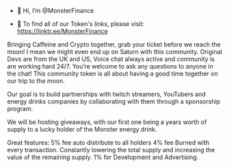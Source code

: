 - 👋 Hi, I’m @MonsterFinance

- 👀 To find all of our Token's links, please visit:
https://linktr.ee/MonsterFinance

Bringing Caffeine and Crypto together, grab your ticket before we reach the moon! I mean we might even end up on Saturn with this community. Original Devs are from the UK and US, Voice chat always active and community is are working hard 24/7. You’re welcome to ask any questions to anyone in the chat! This community token is all about having a good time together on our trip to the moon.

Our goal is to build partnerships with twitch streamers, YouTubers and energy drinks companies by collaborating with them through a sponsorship program.

We will be hosting giveaways, with our first one being a years worth of supply to a lucky holder of the Monster energy drink.

Great features: 5% fee auto distribute to all holders 4% fee Burned with every transaction. Constantly lowering the total supply and increasing the value of the remaining supply. 1% for Development and Advertising.



<!---
MonsterFinance/MonsterFinance is a ✨ special ✨ repository because its `README.md` (this file) appears on your GitHub profile.
You can click the Preview link to take a look at your changes.
--->
